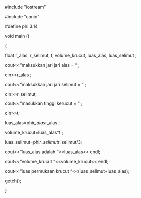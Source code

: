 #include "iostream"

#include "conio"

#define phi 3.14

void main ()

{

float r_alas, r_selimut, t, volume_krucut, luas_alas, luas_selimut ;

cout<<“maksukkan jari jari alas = “ ;

cin>>r_alas ;

cout<<“maksukkan jari jari selimut = “ ;

cin>>r_selimut;

cout<<“masukkan tinggi kerucut = “ ;

cin>>t;

luas_alas=phi*r_alas*r_alas ;

volume_krucut=luas_alas*t ;

luas_selimut=phi*r_selimut*r_selimut/3;

cout<<“luas_alas adalah “<<luas_alas<< endl;

cout<<“volume_krucut “<<volume_krucut<< endl;

cout<<“luas permukaan krucut “<<(luas_selimut+luas_alas);

getch();

}

